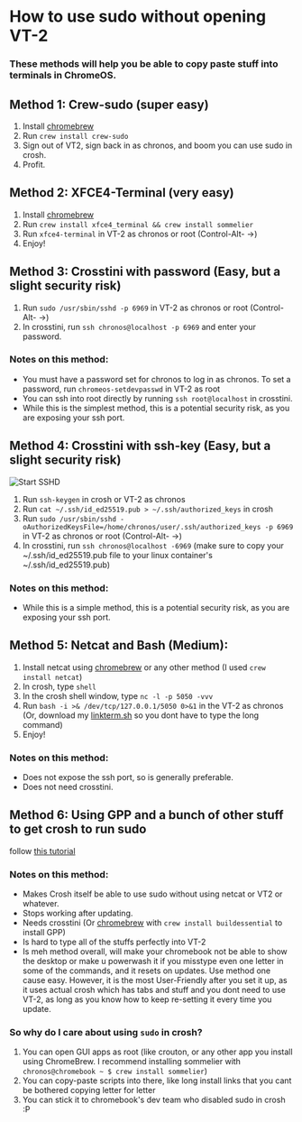 # How to use sudo without opening VT-2

### These methods will help you be able to copy paste stuff into terminals in ChromeOS.

## Method 1: Crew-sudo (super easy)
1. Install [chromebrew](https://github.com/chromebrew/chromebrew?tab=readme-ov-file#installation)
2. Run `crew install crew-sudo`
3. Sign out of VT2, sign back in as chronos, and boom you can use sudo in crosh.
4. Profit.

## Method 2: XFCE4-Terminal (very easy)
1. Install [chromebrew](https://github.com/chromebrew/chromebrew?tab=readme-ov-file#installation)
2. Run `crew install xfce4_terminal && crew install sommelier`
3. Run `xfce4-terminal` in VT-2 as chronos or root (Control-Alt- ->)
4. Enjoy!

## Method 3: Crosstini with password (Easy, but a slight security risk)
1. Run `sudo /usr/sbin/sshd -p 6969` in VT-2 as chronos or root (Control-Alt- ->)
2. In crosstini, run `ssh chronos@localhost -p 6969` and enter your password.
### Notes on this method:
- You must have a password set for chronos to log in as chronos. To set a password, run `chromeos-setdevpasswd` in VT-2 as root
- You can ssh into root directly by running `ssh root@localhost` in crosstini.
- While this is the simplest method, this is a potential security risk, as you are exposing your ssh port.

## Method 4: Crosstini with ssh-key (Easy, but a slight security risk)
![Start SSHD](https://github.com/OddbyteWasTaken/howto-use-sudo-in-crosh/assets/141666866/39c5b6d9-41c5-46d5-9264-089d988eb4d8)
1. Run `ssh-keygen` in crosh or VT-2 as chronos
2. Run `cat ~/.ssh/id_ed25519.pub > ~/.ssh/authorized_keys` in crosh
3. Run `sudo /usr/sbin/sshd -oAuthorizedKeysFile=/home/chronos/user/.ssh/authorized_keys -p 6969` in VT-2 as chronos or root (Control-Alt- ->)
4. In crosstini, run `ssh chronos@localhost -6969` (make sure to copy your ~/.ssh/id_ed25519.pub file to your linux container's ~/.ssh/id_ed25519.pub)
### Notes on this method:
- While this is a simple method, this is a potential security risk, as you are exposing your ssh port.

## Method 5: Netcat and Bash (Medium):
1. Install netcat using [chromebrew](https://github.com/chromebrew/chromebrew?tab=readme-ov-file#installation) or any other method (I used `crew install netcat`)
2. In crosh, type `shell`
3. In the crosh shell window, type `nc -l -p 5050 -vvv`
4. Run `bash -i >& /dev/tcp/127.0.0.1/5050 0>&1` in the VT-2 as chronos (Or, download my [linkterm.sh](https://github.com/OddbyteWasTaken/howto-use-sudo-in-crosh/raw/main/linkterm.sh) so you dont have to type the long command)
5. Enjoy!
### Notes on this method:
- Does not expose the ssh port, so is generally preferable.
- Does not need crosstini.

## Method 6: Using GPP and a bunch of other stuff to get crosh to run sudo
follow [this tutorial](https://gist.github.com/velzie/a5088c9ade6ec4d35435b9826b45d7a3)

### Notes on this method:
- Makes Crosh itself be able to use sudo without using netcat or VT2 or whatever.
- Stops working after updating.
- Needs crosstini (Or [chromebrew](https://github.com/chromebrew/chromebrew?tab=readme-ov-file#installation) with `crew install buildessential` to install GPP)
- Is hard to type all of the stuffs perfectly into VT-2
- Is meh method overall, will make your chromebook not be able to show the desktop or make u powerwash it if you misstype even one letter in some of the commands, and it resets on updates. Use method one cause easy. However, it is the most User-Friendly after you set it up, as it uses actual crosh which has tabs and stuff and you dont need to use VT-2, as long as you know how to keep re-setting it every time you update.

### So why do I care about using `sudo` in crosh?
  1. You can open GUI apps as root (like crouton, or any other app you install using ChromeBrew. I recommend installing sommelier with `chronos@chromebook ~ $ crew install sommelier`)
  2. You can copy-paste scripts into there, like long install links that you cant be bothered copying letter for letter
  3. You can stick it to chromebook's dev team who disabled sudo in crosh :P
